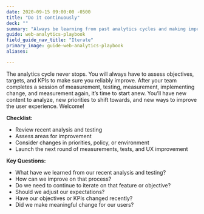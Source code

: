 ```yaml
---
date: 2020-09-15 09:00:00 -0500
title: "Do it continuously"
deck: ""
summary: "Always be learning from past analytics cycles and making improvements for the future."
guide: web-analytics-playbook
field_guide_nav_title: "Iterate"
primary_image: guide-web-analytics-playbook
aliases:

---
```


The analytics cycle never stops. You will always have to assess objectives, targets, and KPIs to make sure you reliably improve. After your team completes a session of measurement, testing, measurement, implementing change, and measurement again, it’s time to start anew. You’ll have new content to analyze, new priorities to shift towards, and new ways to improve the user experience. Welcome!

**Checklist:**

- Review recent analysis and testing
- Assess areas for improvement
- Consider changes in priorities, policy, or environment
- Launch the next round of measurements, tests, and UX improvement

**Key Questions:**

- What have we learned from our recent analysis and testing?
- How can we improve on that process?
- Do we need to continue to iterate on that feature or objective?
- Should we adjust our expectations?
- Have our objectives or KPIs changed recently?
- Did we make meaningful change for our users?
